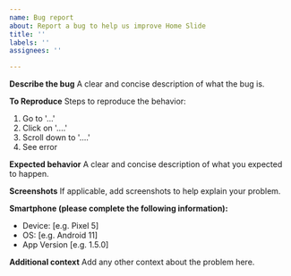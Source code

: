 ```yaml
---
name: Bug report
about: Report a bug to help us improve Home Slide
title: ''
labels: ''
assignees: ''

---
```


**Describe the bug**
A clear and concise description of what the bug is.

**To Reproduce**
Steps to reproduce the behavior:
1. Go to '...'
2. Click on '....'
3. Scroll down to '....'
4. See error

**Expected behavior**
A clear and concise description of what you expected to happen.

**Screenshots**
If applicable, add screenshots to help explain your problem.

**Smartphone (please complete the following information):**
 - Device: [e.g. Pixel 5]
 - OS: [e.g. Android 11]
 - App Version [e.g. 1.5.0]

**Additional context**
Add any other context about the problem here.
